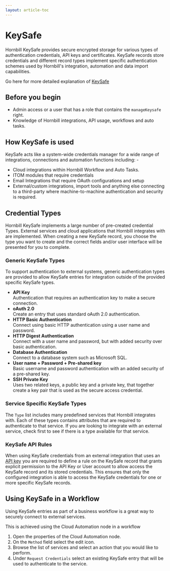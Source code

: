 ```yaml
---
layout: article-toc
---
```

# KeySafe
Hornbill KeySafe provides secure encrypted storage for various types of authentication credentials, API keys and certificates. KeySafe records store credentials and different record types implement specific authentication schemes used by Hornbill's integration, automation and data import capabilities.

Go here for more detailed explanation of [KeySafe](/esp-fundamentals/security/keysafe)

## Before you begin
* Admin access or a user that has a role that contains the `manageKeysafe` right.
* Knowledge of Hornbill integrations, API usage, workflows and auto tasks.

## How KeySafe is used
KeySafe acts like a system-wide credentials manager for a wide range of integrations, connections and automation functions including: - 

* Cloud integrations within Hornbill Workflow and Auto Tasks.
* ITOM modules that require credentials
* Email Integrations that require OAuth configurations and setup
* External/custom integrations, import tools and anything else connecting to a third-party where machine-to-machine authentication and security is required. 

## Credential Types
Hornbill KeySafe implements a large number of pre-created credential Types. External services and cloud applications that Hornbill integrates with are implemented. When creating a new KeySafe record, you choose the type you want to create and the correct fields and/or user interface will be presented for you to complete.

### Generic KeySafe Types
To support authentication to external systems, generic authentication types are provided to allow KeySafe entries for integration outside of the provided specific KeySafe types.

* **API Key**<br>Authentication that requires an authentication key to make a secure connection.
* **oAuth 2.0**<br>Create an entry that uses standard oAuth 2.0 authentication.
* **HTTP Basic Authentication**<br>Connect using basic HTTP authentication using a user name and password.
* **HTTP Digest Authentication**<br>Connect with a user name and password, but with added security over basic authentication.
* **Database Authentication**<br>Connect to a database system such as Microsoft SQL.
* **User name + Password + Pre-shared key**<br>Basic username and password authentication with an added security of a pre-shared key.
* **SSH Private Key**<br>Uses two related keys, a public key and a private key, that together create a key pair that is used as the secure access credential.

### Service Specific KeySafe Types
The `Type` list includes many predefined services that Hornbill integrates with. Each of these types contains attributes that are required to authenticate to that service. If you are looking to integrate with an external service, check first to see if there is a type available for that service.

### KeySafe API Rules
When using KeySafe credentials from an external integration that uses an [API key](/esp-fundamentals/security/api-keys) you are required to define a rule on the KeySafe record that grants explicit permission to the API Key or User account to allow access the KeySafe record and its stored credentials. This ensures that only the configured integration is able to access the KeySafe credentials for one or more specific KeySafe records.  

## Using KeySafe in a Workflow
Using KeySafe entries as part of a business workflow is a great way to securely connect to external services.

This is achieved using the Cloud Automation node in a workflow

1. Open the properties of the Cloud Automation node.
1. On the `Method` field select the edit icon.
1. Browse the list of services and select an action that you would like to perform.
1. Under `Request Credentials` select an existing KeySafe entry that will be used to authenticate to the service.

<!-- To Do -->
<!-- Images for Cloud Automation Node -->
<!-- Something about Hornbill Automation -->
<!-- Example how a KeySafe entry is used on imports -->

<!-- References -->
<!-- https://wiki.hornbill.com/index.php?title=KeySafe -->
